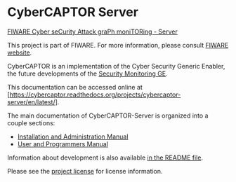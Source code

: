 CyberCAPTOR Server
==============

[FIWARE Cyber seCurity Attack graPh moniTORing - Server](https://fiware-cybercaptor.github.io/cybercaptor-server/)

This project is part of FIWARE. For more information, please consult [FIWARE website](http://www.fiware.org/).

CyberCAPTOR is an implementation of the Cyber Security Generic Enabler, the future developments of the [Security Monitoring GE](http://catalogue.fiware.org/enablers/security-monitoring).

This documentation can be accessed online at [https://cybercaptor.readthedocs.org/projects/cybercaptor-server/en/latest/].

The main documentation of CyberCAPTOR-Server is organized into a couple sections:

- [Installation and Administration Manual](./InstallationAndAdministrationManual.md)
- [User and Programmers Manual](./UserAndProgrammersManual.md)

Information about development is also available [in the README file](../README.md).

Please see the [project license](../LICENSE) for license information.
